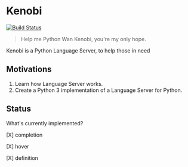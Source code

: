 # Kenobi
[![Build Status](https://travis-ci.org/yorodm/kenobi.svg?branch=develop)](https://travis-ci.org/yorodm/kenobi)

> Help me Python Wan Kenobi, you're my only hope.

Kenobi is a Python Language Server, to help those in need

## Motivations

1. Learn how Language Server works.
2. Create a Python 3 implementation of a Language Server for Python.

## Status

What's currently implemented?

[X] completion

[X] hover

[X] definition

